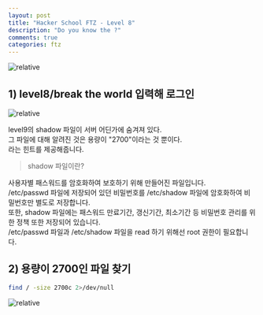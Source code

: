 ```yaml
---
layout: post
title: "Hacker School FTZ - Level 8"
description: "Do you know the ?"
comments: true
categories: ftz
---
```

<img data-action="zoom" src='{{ "assets/ftz/level8/1.jpg" | relative_url }}' alt='relative'>  

## 1) level8/break the world 입력해 로그인  

<img data-action="zoom" src='{{ "assets/ftz/level8/2.png" | relative_url }}' alt='relative'>  

level9의 shadow 파일이 서버 어딘가에 숨겨져 있다.  
그 파일에 대해 알려진 것은 용량이 "2700"이라는 것 뿐이다.  
라는 힌트를 제공해줍니다.  

> shadow 파일이란?  

사용자별 패스워드를 암호화하여 보호하기 위해 만들어진 파일입니다.  
/etc/passwd 파일에 저장되어 있던 비밀번호를 /etc/shadow 파일에 암호화하여 비밀번호만 별도로 저장합니다.  
또한, shadow 파일에는 패스워드 만료기간, 갱신기간, 최소기간 등 비밀번호 관리를 위한 정책 또한 저장되어 있습니다.  
/etc/passwd 파일과 /etc/shadow 파일을 read 하기 위해선 root 권한이 필요합니다.  


## 2) 용량이 2700인 파일 찾기  

``` bash
find / -size 2700c 2>/dev/null
```

<img data-action="zoom" src='{{ "assets/ftz/level8/3.png" | relative_url }}' alt='relative'>  